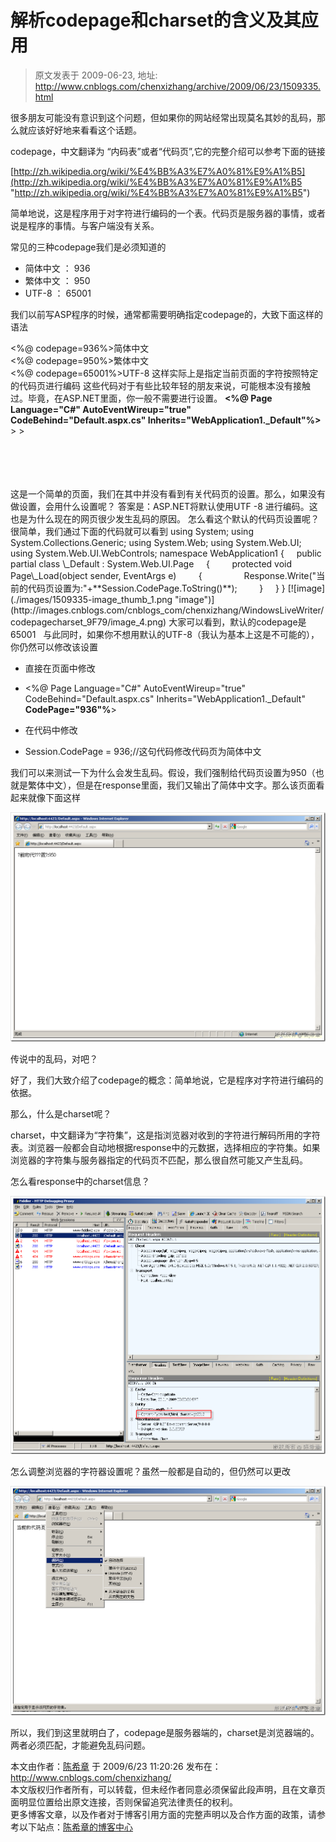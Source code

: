# 解析codepage和charset的含义及其应用 
> 原文发表于 2009-06-23, 地址: http://www.cnblogs.com/chenxizhang/archive/2009/06/23/1509335.html 


很多朋友可能没有意识到这个问题，但如果你的网站经常出现莫名其妙的乱码，那么就应该好好地来看看这个话题。

 codepage，中文翻译为 “内码表”或者“代码页”,它的完整介绍可以参考下面的链接

 [http://zh.wikipedia.org/wiki/%E4%BB%A3%E7%A0%81%E9%A1%B5](http://zh.wikipedia.org/wiki/%E4%BB%A3%E7%A0%81%E9%A1%B5 "http://zh.wikipedia.org/wiki/%E4%BB%A3%E7%A0%81%E9%A1%B5")

 简单地说，这是程序用于对字符进行编码的一个表。代码页是服务器的事情，或者说是程序的事情。与客户端没有关系。

 常见的三种codepage我们是必须知道的

 * 简体中文 ： 936
* 繁体中文 ： 950
* UTF-8 ： 65001

 我们以前写ASP程序的时候，通常都需要明确指定codepage的，大致下面这样的语法

 <%@ codepage=936%>简体中文  
<%@ codepage=950%>繁体中文  
<%@ codepage=65001%>UTF-8 这样实际上是指定当前页面的字符按照特定的代码页进行编码 这些代码对于有些比较年轻的朋友来说，可能根本没有接触过。毕竟，在ASP.NET里面，你一般不需要进行设置。 **<%@ Page Language="C#" AutoEventWireup="true" CodeBehind="Default.aspx.cs" Inherits="WebApplication1.\_Default"%>** <!DOCTYPE html PUBLIC "-//W3C//DTD XHTML 1.0 Transitional//EN" "<http://www.w3.org/TR/xhtml1/DTD/xhtml1-transitional.dtd">> <html xmlns="<http://www.w3.org/1999/xhtml"> >  
<head runat="server">  
    <title></title>  
</head>  
<body>  
    <form id="form1" runat="server">  
    <div>  
    </div>  
    </form>  
</body>  
</html> 这是一个简单的页面，我们在其中并没有看到有关代码页的设置。那么，如果没有做设置，会用什么设置呢？ 答案是：ASP.NET将默认使用UTF -8 进行编码。这也是为什么现在的网页很少发生乱码的原因。 怎么看这个默认的代码页设置呢？很简单，我们通过下面的代码就可以看到 using System;  
using System.Collections.Generic;  
using System.Web;  
using System.Web.UI;  
using System.Web.UI.WebControls; namespace WebApplication1  
{  
    public partial class \_Default : System.Web.UI.Page  
    {  
        protected void Page\_Load(object sender, EventArgs e)  
        {  
                Response.Write("当前的代码页设置为:"+**Session.CodePage.ToString()**);  
        }  
    }  
}  
[![image](./images/1509335-image_thumb_1.png "image")](http://images.cnblogs.com/cnblogs_com/chenxizhang/WindowsLiveWriter/codepagecharset_9F79/image_4.png) 大家可以看到，默认的codepage是65001   与此同时，如果你不想用默认的UTF-8（我认为基本上这是不可能的），你仍然可以修改该设置

 * 直接在页面中修改
+ <%@ Page Language="C#" AutoEventWireup="true" CodeBehind="Default.aspx.cs" Inherits="WebApplication1.\_Default" **CodePage="936"%**>

* 在代码中修改
+ Session.CodePage = 936;//这句代码修改代码页为简体中文

 我们可以来测试一下为什么会发生乱码。假设，我们强制给代码页设置为950（也就是繁体中文），但是在response里面，我们又输出了简体中文字。那么该页面看起来就像下面这样

 [![image](./images/1509335-image_thumb.png "image")](http://images.cnblogs.com/cnblogs_com/chenxizhang/WindowsLiveWriter/codepagecharset_9F79/image_2.png) 

 传说中的乱码，对吧？

 好了，我们大致介绍了codepage的概念：简单地说，它是程序对字符进行编码的依据。

 那么，什么是charset呢？

 charset，中文翻译为“字符集”，这是指浏览器对收到的字符进行解码所用的字符表。浏览器一般都会自动地根据response中的元数据，选择相应的字符集。如果浏览器的字符集与服务器指定的代码页不匹配，那么很自然可能又产生乱码。

 怎么看response中的charset信息？

 [![image](./images/1509335-image_thumb_2.png "image")](http://images.cnblogs.com/cnblogs_com/chenxizhang/WindowsLiveWriter/codepagecharset_9F79/image_6.png) 

 怎么调整浏览器的字符器设置呢？虽然一般都是自动的，但仍然可以更改

 [![image](./images/1509335-image_thumb_3.png "image")](http://images.cnblogs.com/cnblogs_com/chenxizhang/WindowsLiveWriter/codepagecharset_9F79/image_8.png) 

 所以，我们到这里就明白了，codepage是服务器端的，charset是浏览器端的。两者必须匹配，才能避免乱码问题。

 本文由作者：[陈希章](http://www.xizhang.com) 于 2009/6/23 11:20:26 发布在：<http://www.cnblogs.com/chenxizhang/>  
 本文版权归作者所有，可以转载，但未经作者同意必须保留此段声明，且在文章页面明显位置给出原文连接，否则保留追究法律责任的权利。   
 更多博客文章，以及作者对于博客引用方面的完整声明以及合作方面的政策，请参考以下站点：[陈希章的博客中心](http://www.xizhang.com/blog.htm) 


























